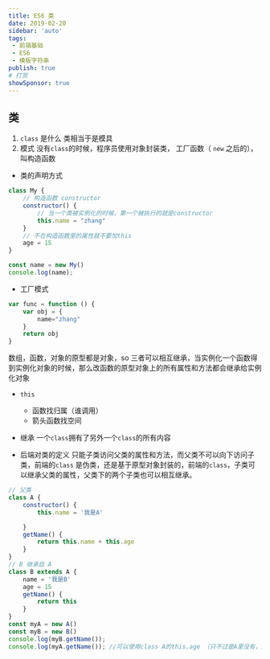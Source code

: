 ```yaml
---
title: ES6 类
date: 2019-02-20
sidebar: 'auto'
tags:
 - 前端基础
 - ES6
 - 模板字符串
publish: true
# 打赏
showSponsor: true
---
```

## 类

1. `class` 是什么
   类相当于是模具
2. 模式
   没有`class`的时候，程序员使用对象封装类， 工厂函数（ `new` 之后的），叫构造函数

- 类的声明方式

```js
class My {
    // 构造函数 constructor
    constructor() {
        // 当一个类被实例化的时候，第一个被执行的就是constructor
        this.name = "zhang"
    }
    // 不在构造函数里的属性就不要加this
    age = 15
}

const name = new My()
console.log(name);
```

- 工厂模式

```js
var func = function () {
    var obj = {
        name="zhang"
    }
    return obj
}
```

数组，函数，对象的原型都是对象，so 三者可以相互继承，当实例化一个函数得到实例化对象的时候，那么改函数的原型对象上的所有属性和方法都会继承给实例化对象

- `this`
  - 函数找归属（谁调用）
  - 箭头函数找空间

- 继承
一个`class`拥有了另外一个`class`的所有内容
- 后端对类的定义
只能子类访问父类的属性和方法，而父类不可以向下访问子类，前端的`class` 是伪类，还是基于原型对象封装的，前端的`class`，子类可以继承父类的属性，父类下的两个子类也可以相互继承。

```js
// 父类
class A {
    constructor() {
        this.name = '我是A'

    }
    getName() {
        return this.name + this.age
    }
}
// B 继承自 A
class B extends A {
    name = '我是B'
    age = 15
    getName() {
        return this
    }
}
const myA = new A()
const myB = new B()
console.log(myB.getName());
console.log(myA.getName()); //可以使用class A的this.age （只不过是A里没有，所以说undefined 正常讲 A里的getName就不能成立）
```
